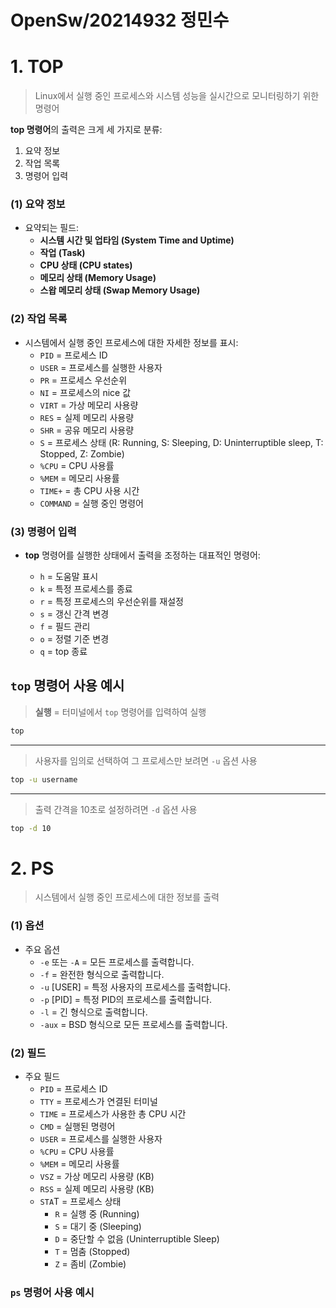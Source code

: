 # OpenSw/20214932 정민수
# 1. TOP

>Linux에서 실행 중인 프로세스와 시스템 성능을 실시간으로 모니터링하기 위한 명령어

**top 명령어**의 출력은 크게 세 가지로 분류:
1. 요약 정보
2. 작업 목록
3. 명령어 입력

### (1) 요약 정보

- 요약되는 필드:
  - **시스템 시간 및 업타임 (System Time and Uptime)**
  - **작업 (Task)**
  - **CPU 상태 (CPU states)**
  - **메모리 상태 (Memory Usage)**
  - **스왑 메모리 상태 (Swap Memory Usage)**

### (2) 작업 목록

- 시스템에서 실행 중인 프로세스에 대한 자세한 정보를 표시:
  - `PID` = 프로세스 ID
  - `USER` = 프로세스를 실행한 사용자
  - `PR` = 프로세스 우선순위
  - `NI` = 프로세스의 nice 값
  - `VIRT` = 가상 메모리 사용량
  - `RES` = 실제 메모리 사용량
  - `SHR` = 공유 메모리 사용량
  - `S` = 프로세스 상태 (R: Running, S: Sleeping, D: Uninterruptible sleep, T: Stopped, Z: Zombie)
  - `%CPU` = CPU 사용률
  - `%MEM` = 메모리 사용률
  - `TIME+` = 총 CPU 사용 시간
  - `COMMAND` = 실행 중인 명령어

### (3) 명령어 입력

- **top** 명령어를 실행한 상태에서 출력을 조정하는 대표적인 명령어:

  - `h` = 도움말 표시
  - `k` = 특정 프로세스를 종료
  - `r` = 특정 프로세스의 우선순위를 재설정
  - `s` = 갱신 간격 변경
  - `f` = 필드 관리
  - `o` = 정렬 기준 변경
  - `q` = top 종료   


## `top` 명령어 사용 예시

> **실행** = 터미널에서 `top` 명령어를 입력하여 실행
  ```sh
  top
  ```
- - -
> 사용자를 임의로 선택하여 그 프로세스만 보려면 `-u` 옵션 사용
  ```sh
  top -u username
  ```
- - -
> 출력 간격을 10초로 설정하려면 `-d` 옵션 사용
  ```sh
  top -d 10
  ```   
   
   
# 2. PS
> 시스템에서 실행 중인 프로세스에 대한 정보를 출력   

  ### (1) 옵션
   - 주요 옵션
      - `-e` 또는 `-A` = 모든 프로세스를 출력합니다.
      - `-f` = 완전한 형식으로 출력합니다.
      - `-u` [USER] = 특정 사용자의 프로세스를 출력합니다.
      - `-p` [PID] = 특정 PID의 프로세스를 출력합니다.
      - `-l` = 긴 형식으로 출력합니다.
      - `-aux` = BSD 형식으로 모든 프로세스를 출력합니다.

  ### (2) 필드
   - 주요 필드
      - `PID` = 프로세스 ID
      - `TTY` = 프로세스가 연결된 터미널
      - `TIME` = 프로세스가 사용한 총 CPU 시간
      - `CMD` = 실행된 명령어
      - `USER` = 프로세스를 실행한 사용자
      - `%CPU` = CPU 사용률
      - `%MEM` = 메모리 사용률
      - `VSZ` = 가상 메모리 사용량 (KB)
      - `RSS` = 실제 메모리 사용량 (KB)
      - `STA`T = 프로세스 상태
        - `R` = 실행 중 (Running)
        - `S` = 대기 중 (Sleeping)
        - `D` = 중단할 수 없음 (Uninterruptible Sleep)
        - `T` = 멈춤 (Stopped)
        - `Z` = 좀비 (Zombie)   
   
  ### `ps` 명령어 사용 예시

